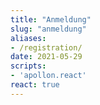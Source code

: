 ```yaml
---
title: "Anmeldung"
slug: "anmeldung"
aliases:
- /registration/
date: 2021-05-29
scripts:
- 'apollon.react'
react: true
---
```


<div class="react c-apollon"></div>
